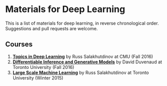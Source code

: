 # Materials for Deep Learning
This is a list of materials for deep learning, in reverse chronological order.
Suggestions and pull requests are welcome.

## Courses
1. [**Topics in Deep Learning**](http://www.cs.cmu.edu/~rsalakhu/10807_2016/) by Russ Salakhutdinov at CMU (Fall 2016)
2. [**Differentiable Inference and Generative Models**](https://www.cs.toronto.edu/~duvenaud/courses/csc2541/index.html) by David Duvenaud at Toronto University (Fall 2016)
3. [**Large Scale Machine Learning**](http://www.cs.toronto.edu/~rsalakhu/STA4273_2015/) by Russ Salakhutdinov at Toronto University (Winter 2015)

